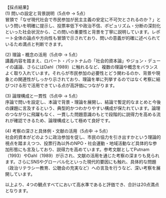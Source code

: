 【採点結果】  
(1) 問いの設定と背景説明（5点中 → 5点）  
冒頭で「なぜ現代社会で市民参加が民主主義の安定に不可欠とされるのか？」という問いを明確に提示し、投票率低下や政治不信、ポピュリズム・分断の深刻化といった社会状況から、この問いの重要性と背景を丁寧に説明しています。レポート全体の論点や方向性も冒頭で示されており、問いの意義が的確に述べられているため満点と判断できます。

(2) 理論・概念の活用（5点中 → 5点）  
講義内容を踏まえ、ロバート・パットナムの「社会的資本論」やジョン・デューイの議論、さらにはDahl（1989）に触れるなど、複数の理論や概念をバランスよく取り入れています。それらが市民参加の必要性とどう関わるのか、背景や現象との関連性がしっかり示されており、理論を単に列挙するのではなく考察に結びつける形で活用できている点が高評価につながります。

(3) 論理構成と一貫性（5点中 → 5点）  
序論で問いを設定し、本論で背景・理論を展開し、結論で暫定的なまとめと今後の課題に言及するという、典型的かつわかりやすい構成が保たれています。論理のつながりに飛躍もなく、一貫した問題意識のもとで段階的に説得力を高める流れが確認できるため、論理構成として極めて良好です。

(4) 考察の深さと具体例・文献の活用（5点中 → 5点）  
社会的資本がどのように政治参加を促し、市民の協力を引き出すかという理論的視点を踏まえつつ、投票行為以外のNPO・社会運動・地域活動など具体的な参加形態にも言及しており、説得力を高めています。参考文献としてPutnam（1993）やDahl（1989）が示され、文献の活用を通じた考察の深まりも見られます。さらにSNSやグローバル化といった現代的要因にも触れ、具体的な問題（政治リテラシー教育、公聴会の充実など）への言及を行うなど、深い考察を展開しています。

以上より、4つの観点すべてにおいて高水準であると評価でき、合計は20点満点となります。